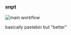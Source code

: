 ### snpt
![main workflow](https://github.com/Wadafacc/snpt/actions/workflows/go.yml/badge.svg)

basically pastebin but "better"

